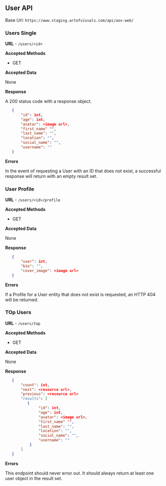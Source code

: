 ## User API

Base Url: `https://www.staging.artofvisuals.com/api/aov-web/`

### Users Single
**URL** - `/users/<id>`

**Accepted Methods**
- GET

**Accepted Data**

None

**Response**

A 200 status code with a response object.

```json
   {
       "id": int,
       "age": int,
       "avatar": <image url>,
       "first_name" "",
       "last_name": "",
       "location": "",
       "social_name": "",
       "username": ""
   }
```

**Errors**

In the event of requesting a User with an ID that does not exist, a successful response will return with an empty result
set.

### User Profile
**URL** - `/users/<id>/profile`

**Accepted Methods**
- GET

**Accepted Data**

None

**Response**

```json
   {
       "user": int,
       "bio": "",
       "cover_image": <image url>
   }
```

**Errors**

If a Profile for a User entity that does not exist is requested, an HTTP 404 will be returned.

### TOp Users
**URL** - `/users/top`

**Accepted Methods**
- GET

**Accepted Data**

None

**Response**

```json
   {
       "count": int,
       "next": <resource url>,
       "previous": <resource url>
       "results": [
          {
               "id": int,
               "age": int,
               "avatar": <image url>,
               "first_name" "",
               "last_name": "",
               "location": "",
               "social_name": "",
               "username": ""
           }
       ]
   }
```

**Errors**

This endpoint should never error out. It should always return at least one user object in the result set.
